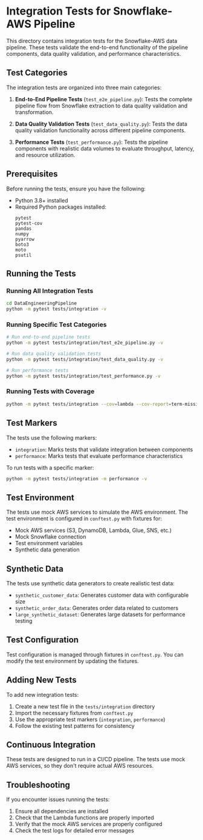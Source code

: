 # Integration Tests for Snowflake-AWS Pipeline

This directory contains integration tests for the Snowflake-AWS data pipeline. These tests validate the end-to-end functionality of the pipeline components, data quality validation, and performance characteristics.

## Test Categories

The integration tests are organized into three main categories:

1. **End-to-End Pipeline Tests** (`test_e2e_pipeline.py`): Tests the complete pipeline flow from Snowflake extraction to data quality validation and transformation.

2. **Data Quality Validation Tests** (`test_data_quality.py`): Tests the data quality validation functionality across different pipeline components.

3. **Performance Tests** (`test_performance.py`): Tests the pipeline components with realistic data volumes to evaluate throughput, latency, and resource utilization.

## Prerequisites

Before running the tests, ensure you have the following:

- Python 3.8+ installed
- Required Python packages installed:
  ```
  pytest
  pytest-cov
  pandas
  numpy
  pyarrow
  boto3
  moto
  psutil
  ```

## Running the Tests

### Running All Integration Tests

```bash
cd DataEngineeringPipeline
python -m pytest tests/integration -v
```

### Running Specific Test Categories

```bash
# Run end-to-end pipeline tests
python -m pytest tests/integration/test_e2e_pipeline.py -v

# Run data quality validation tests
python -m pytest tests/integration/test_data_quality.py -v

# Run performance tests
python -m pytest tests/integration/test_performance.py -v
```

### Running Tests with Coverage

```bash
python -m pytest tests/integration --cov=lambda --cov-report=term-missing -v
```

## Test Markers

The tests use the following markers:

- `integration`: Marks tests that validate integration between components
- `performance`: Marks tests that evaluate performance characteristics

To run tests with a specific marker:

```bash
python -m pytest tests/integration -m performance -v
```

## Test Environment

The tests use mock AWS services to simulate the AWS environment. The test environment is configured in `conftest.py` with fixtures for:

- Mock AWS services (S3, DynamoDB, Lambda, Glue, SNS, etc.)
- Mock Snowflake connection
- Test environment variables
- Synthetic data generation

## Synthetic Data

The tests use synthetic data generators to create realistic test data:

- `synthetic_customer_data`: Generates customer data with configurable size
- `synthetic_order_data`: Generates order data related to customers
- `large_synthetic_dataset`: Generates large datasets for performance testing

## Test Configuration

Test configuration is managed through fixtures in `conftest.py`. You can modify the test environment by updating the fixtures.

## Adding New Tests

To add new integration tests:

1. Create a new test file in the `tests/integration` directory
2. Import the necessary fixtures from `conftest.py`
3. Use the appropriate test markers (`integration`, `performance`)
4. Follow the existing test patterns for consistency

## Continuous Integration

These tests are designed to run in a CI/CD pipeline. The tests use mock AWS services, so they don't require actual AWS resources.

## Troubleshooting

If you encounter issues running the tests:

1. Ensure all dependencies are installed
2. Check that the Lambda functions are properly imported
3. Verify that the mock AWS services are properly configured
4. Check the test logs for detailed error messages